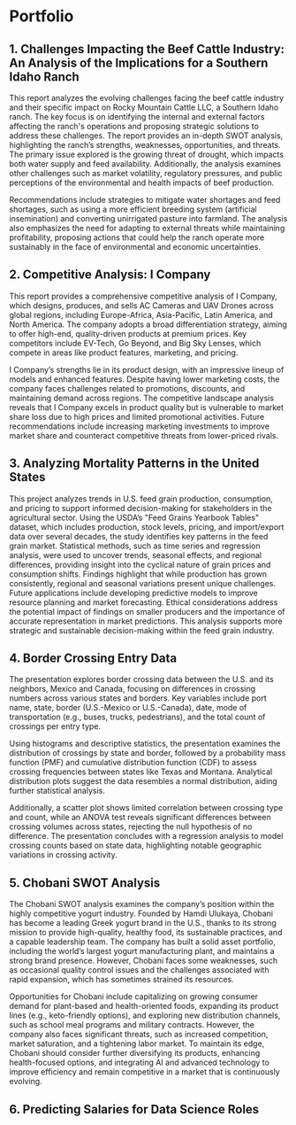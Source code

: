 # Portfolio
## 1. Challenges Impacting the Beef Cattle Industry: An Analysis of the Implications for a Southern Idaho Ranch

This report analyzes the evolving challenges facing the beef cattle industry and their specific impact on Rocky Mountain Cattle LLC, a Southern Idaho ranch. The key focus is on identifying the internal and external factors affecting the ranch's operations and proposing strategic solutions to address these challenges. The report provides an in-depth SWOT analysis, highlighting the ranch’s strengths, weaknesses, opportunities, and threats. The primary issue explored is the growing threat of drought, which impacts both water supply and feed availability. Additionally, the analysis examines other challenges such as market volatility, regulatory pressures, and public perceptions of the environmental and health impacts of beef production.

Recommendations include strategies to mitigate water shortages and feed shortages, such as using a more efficient breeding system (artificial insemination) and converting unirrigated pasture into farmland. The analysis also emphasizes the need for adapting to external threats while maintaining profitability, proposing actions that could help the ranch operate more sustainably in the face of environmental and economic uncertainties.

## 2. Competitive Analysis: I Company

This report provides a comprehensive competitive analysis of I Company, which designs, produces, and sells AC Cameras and UAV Drones across global regions, including Europe-Africa, Asia-Pacific, Latin America, and North America. The company adopts a broad differentiation strategy, aiming to offer high-end, quality-driven products at premium prices. Key competitors include EV-Tech, Go Beyond, and Big Sky Lenses, which compete in areas like product features, marketing, and pricing.

I Company’s strengths lie in its product design, with an impressive lineup of models and enhanced features. Despite having lower marketing costs, the company faces challenges related to promotions, discounts, and maintaining demand across regions. The competitive landscape analysis reveals that I Company excels in product quality but is vulnerable to market share loss due to high prices and limited promotional activities. Future recommendations include increasing marketing investments to improve market share and counteract competitive threats from lower-priced rivals.

## 3. Analyzing Mortality Patterns in the United States

This project analyzes trends in U.S. feed grain production, consumption, and pricing to support informed decision-making for stakeholders in the agricultural sector. Using the USDA’s "Feed Grains Yearbook Tables" dataset, which includes production, stock levels, pricing, and import/export data over several decades, the study identifies key patterns in the feed grain market. Statistical methods, such as time series and regression analysis, were used to uncover trends, seasonal effects, and regional differences, providing insight into the cyclical nature of grain prices and consumption shifts. Findings highlight that while production has grown consistently, regional and seasonal variations present unique challenges. Future applications include developing predictive models to improve resource planning and market forecasting. Ethical considerations address the potential impact of findings on smaller producers and the importance of accurate representation in market predictions. This analysis supports more strategic and sustainable decision-making within the feed grain industry.

## 4. Border Crossing Entry Data

The presentation explores border crossing data between the U.S. and its neighbors, Mexico and Canada, focusing on differences in crossing numbers across various states and borders. Key variables include port name, state, border (U.S.-Mexico or U.S.-Canada), date, mode of transportation (e.g., buses, trucks, pedestrians), and the total count of crossings per entry type.

Using histograms and descriptive statistics, the presentation examines the distribution of crossings by state and border, followed by a probability mass function (PMF) and cumulative distribution function (CDF) to assess crossing frequencies between states like Texas and Montana. Analytical distribution plots suggest the data resembles a normal distribution, aiding further statistical analysis.

Additionally, a scatter plot shows limited correlation between crossing type and count, while an ANOVA test reveals significant differences between crossing volumes across states, rejecting the null hypothesis of no difference. The presentation concludes with a regression analysis to model crossing counts based on state data, highlighting notable geographic variations in crossing activity.

## 5. Chobani SWOT Analysis


The Chobani SWOT analysis examines the company’s position within the highly competitive yogurt industry. Founded by Hamdi Ulukaya, Chobani has become a leading Greek yogurt brand in the U.S., thanks to its strong mission to provide high-quality, healthy food, its sustainable practices, and a capable leadership team. The company has built a solid asset portfolio, including the world’s largest yogurt manufacturing plant, and maintains a strong brand presence. However, Chobani faces some weaknesses, such as occasional quality control issues and the challenges associated with rapid expansion, which has sometimes strained its resources.

Opportunities for Chobani include capitalizing on growing consumer demand for plant-based and health-oriented foods, expanding its product lines (e.g., keto-friendly options), and exploring new distribution channels, such as school meal programs and military contracts. However, the company also faces significant threats, such as increased competition, market saturation, and a tightening labor market. To maintain its edge, Chobani should consider further diversifying its products, enhancing health-focused options, and integrating AI and advanced technology to improve efficiency and remain competitive in a market that is continuously evolving.

## 6. Predicting Salaries for Data Science Roles
